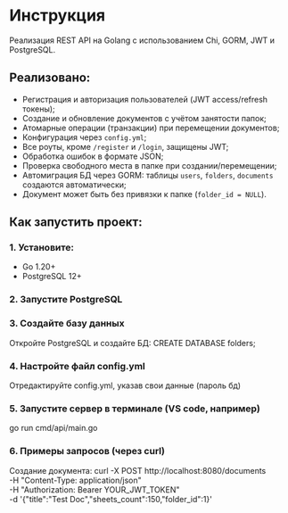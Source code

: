 # Инструкция
Реализация REST API на Golang с использованием Chi, GORM, JWT и PostgreSQL.

## Реализовано:
- Регистрация и авторизация пользователей (JWT access/refresh токены);
- Создание и обновление документов с учётом занятости папок;
- Атомарные операции (транзакции) при перемещении документов;
- Конфигурация через `config.yml`;
- Все роуты, кроме `/register` и `/login`, защищены JWT;
- Обработка ошибок в формате JSON;
- Проверка свободного места в папке при создании/перемещении;
- Автомиграция БД через GORM: таблицы `users`, `folders`, `documents` создаются автоматически;
- Документ может быть без привязки к папке (`folder_id = NULL`).

## Как запустить проект:
### 1. Установите:
- Go 1.20+
- PostgreSQL 12+
### 2. Запустите PostgreSQL
### 3. Создайте базу данных
Откройте PostgreSQL и создайте БД:
CREATE DATABASE folders;
### 4. Настройте файл config.yml
Отредактируйте config.yml, указав свои данные (пароль бд)
### 5. Запустите сервер в терминале (VS code, например)
go run cmd/api/main.go
### 6. Примеры запросов (через curl)
Создание документа:
curl -X POST http://localhost:8080/documents \
  -H "Content-Type: application/json" \
  -H "Authorization: Bearer YOUR_JWT_TOKEN" \
  -d '{"title":"Test Doc","sheets_count":150,"folder_id":1}'
